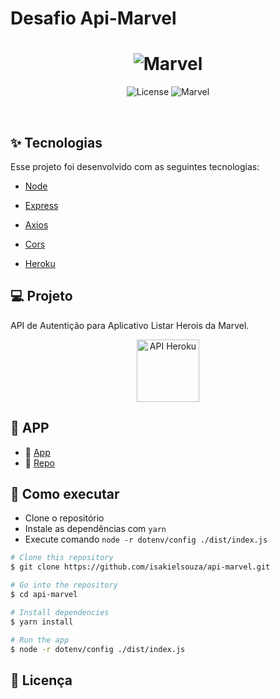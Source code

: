 # Desafio Api-Marvel

<h1 align="center">
  <img alt="Marvel" title="Marvel" src="https://i.pinimg.com/originals/e4/2b/72/e42b72121ac11b1997e99977b21daf2a.jpg" />
</h1>

<p align="center">
  <img alt="License" src="https://img.shields.io/static/v1?label=license&message=MIT&color=32B768&labelColor=000000">

 <img src="https://img.shields.io/static/v1?label=NLW&message=05&color=32B768&labelColor=000000" alt="Marvel" />
</p>

<br>

## ✨ Tecnologias

Esse projeto foi desenvolvido com as seguintes tecnologias:

- [Node](https://pt-br.reactjs.org/)
- [Express](http://expressjs.com/)
- [Axios](https://github.com/axios/axios)
- [Cors](https://www.npmjs.com/package/cors/)

- [Heroku](https://dashboard.heroku.com/)


## 💻 Projeto

API de Autentição para Aplicativo Listar Herois da Marvel.

<p align="center">
  <a href="https://marvel-fortbrasil.netlify.app/" target="_blank"> 
    <img alt="API Heroku" width="100" src="https://www.fullstackpython.com/img/logos/heroku.png">
  </a>
</p>


## 🔖 APP 

- 🔭 [App](https://api-marvel-fortbrasil.herokuapp.com/)
- 🔭 [Repo](https://github.com/IsakielSouza/Marvel)

## 🚀 Como executar

- Clone o repositório
- Instale as dependências com `yarn`
- Execute comando `node -r dotenv/config ./dist/index.js`

```bash
# Clone this repository
$ git clone https://github.com/isakielsouza/api-marvel.git

# Go into the repository
$ cd api-marvel

# Install dependencies
$ yarn install

# Run the app
$ node -r dotenv/config ./dist/index.js
```

## 📄 Licença

